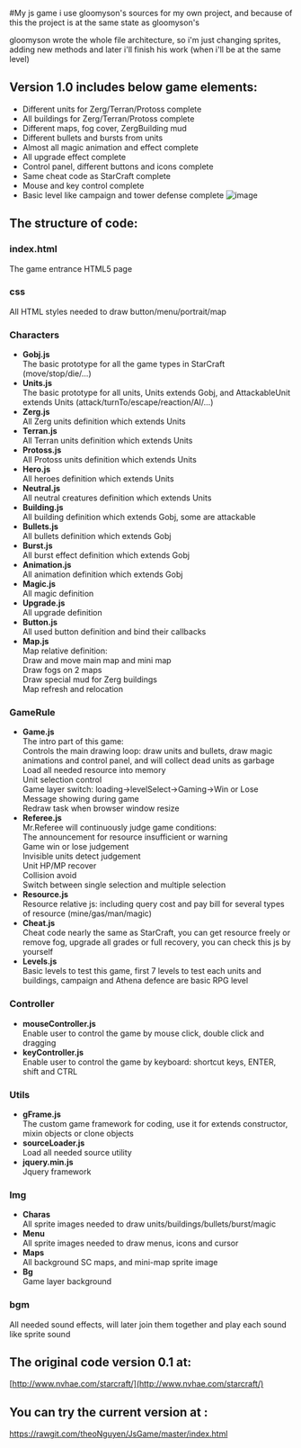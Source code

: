 #My js game
i use gloomyson's sources for my own project, and because of this the project is at the same state as gloomyson's 

gloomyson wrote the whole file architecture, so i'm just changing sprites, adding new methods and later i'll finish his work (when i'll be at the same level)

## Version 1.0 includes below game elements:
* Different units for Zerg/Terran/Protoss complete
* All buildings for Zerg/Terran/Protoss complete
* Different maps, fog cover, ZergBuilding mud
* Different bullets and bursts from units
* Almost all magic animation and effect complete
* All upgrade effect complete
* Control panel, different buttons and icons complete
* Same cheat code as StarCraft complete
* Mouse and key control complete
* Basic level like campaign and tower defense complete
 ![image](https://github.com/gloomyson/StarCraft/raw/master/img/Demo/Demo.jpg)

## The structure of code:
### index.html
The game entrance HTML5 page

### css
All HTML styles needed to draw button/menu/portrait/map

### Characters
* **Gobj.js**  
The basic prototype for all the game types in StarCraft (move/stop/die/...)
* **Units.js**  
The basic prototype for all units, Units extends Gobj, and AttackableUnit extends Units (attack/turnTo/escape/reaction/AI/...)
* **Zerg.js**  
All Zerg units definition which extends Units
* **Terran.js**  
All Terran units definition which extends Units
* **Protoss.js**  
All Protoss units definition which extends Units
* **Hero.js**  
All heroes definition which extends Units
* **Neutral.js**  
All neutral creatures definition which extends Units
* **Building.js**  
All building definition which extends Gobj, some are attackable
* **Bullets.js**  
All bullets definition which extends Gobj
* **Burst.js**  
All burst effect definition which extends Gobj
* **Animation.js**  
All animation definition which extends Gobj
* **Magic.js**  
All magic definition
* **Upgrade.js**  
All upgrade definition
* **Button.js**  
All used button definition and bind their callbacks
* **Map.js**  
Map relative definition:  
Draw and move main map and mini map  
Draw fogs on 2 maps  
Draw special mud for Zerg buildings  
Map refresh and relocation  

### GameRule
* **Game.js**  
The intro part of this game:  
Controls the main drawing loop: draw units and bullets, draw magic animations and control panel, and will collect dead units as garbage  
Load all needed resource into memory  
Unit selection control  
Game layer switch: loading->levelSelect->Gaming->Win or Lose  
Message showing during game  
Redraw task when browser window resize  
* **Referee.js**  
Mr.Referee will continuously judge game conditions:  
  The announcement for resource insufficient or warning  
  Game win or lose judgement  
  Invisible units detect judgement  
  Unit HP/MP recover  
  Collision avoid  
  Switch between single selection and multiple selection  
* **Resource.js**  
Resource relative js: including query cost and pay bill for several types of resource (mine/gas/man/magic)
* **Cheat.js**  
Cheat code nearly the same as StarCraft, you can get resource freely or remove fog, upgrade all grades or full recovery, you can check this js by yourself
* **Levels.js**  
Basic levels to test this game, first 7 levels to test each units and buildings, campaign and Athena defence are basic RPG level

### Controller
* **mouseController.js**  
Enable user to control the game by mouse click, double click and dragging
* **keyController.js**  
Enable user to control the game by keyboard: shortcut keys, ENTER, shift and CTRL

### Utils
* **gFrame.js**  
The custom game framework for coding, use it for extends constructor, mixin objects or clone objects
* **sourceLoader.js**  
Load all needed source utility
* **jquery.min.js**  
Jquery framework

### Img
* **Charas**  
All sprite images needed to draw units/buildings/bullets/burst/magic
* **Menu**  
All sprite images needed to draw menus, icons and cursor
* **Maps**  
All background SC maps, and mini-map sprite image
* **Bg**  
Game layer background

### bgm
All needed sound effects, will later join them together and play each sound like sprite sound

## The original code version 0.1 at:
[http://www.nvhae.com/starcraft/](http://www.nvhae.com/starcraft/)

## You can try the current version at :
https://rawgit.com/theoNguyen/JsGame/master/index.html